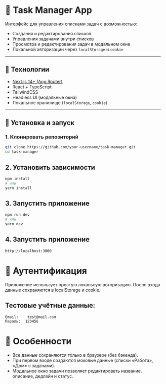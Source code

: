 # 📝 Task Manager App

Интерфейс для управления списками задач с возможностью:

- Создания и редактирования списков
- Управления задачами внутри списков
- Просмотра и редактирования задач в модальном окне
- Локальной авторизации через `localStorage` и `cookie`

---

## 🚀 Технологии

- [Next.js 14+ (App Router)](https://nextjs.org)
- React + TypeScript
- TailwindCSS
- Headless UI (модальные окна)
- Локальное хранилище (`localStorage`, `cookie`)

---

## 🔧 Установка и запуск

### 1. Клонировать репозиторий

```bash
git clone https://github.com/your-username/task-manager.git
cd task-manager
```

## 2. Установить зависимости

```bash
npm install
# или
yarn install
```

## 3. Запустить приложение
```bash
npm run dev
# или
yarn dev

```
## 4. Запустить приложение
```bash
http://localhost:3000
```

# 🔐 Аутентификация
Приложение использует простую локальную авторизацию. После входа данные сохраняются в localStorage и cookie.

## Тестовые учётные данные:
```bash
Email:    test@mail.com
Пароль:  123456
```

# 📌 Особенности
- Все данные сохраняются только в браузере (без бэкенда).
- При первом входе создаются моковые данные (списки «Работа», «Дом» с задачами).
- Модальное окно задачи позволяет редактировать название, описание, дедлайн и статус.